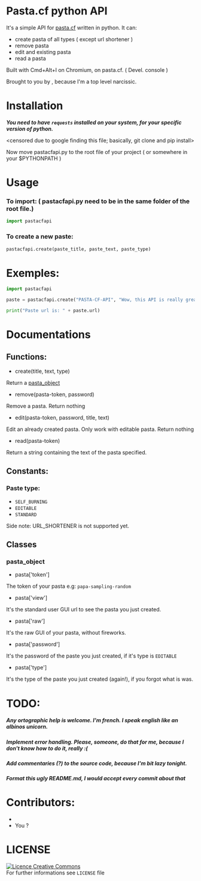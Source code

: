 # Pasta.cf python API

It's a simple API for [pasta.cf](https://pasta.cf) written in python.
It can:
  - create pasta of all types ( except url shortener )
  - remove pasta
  - edit and existing pasta
  - read a pasta
  
Built with Cmd+Alt+I on Chromium, on pasta.cf. ( Devel. console )

Brought to you by <censored due to google finding this account>, because I'm a top level narcissic.

# Installation

___You need to have ```requests``` installed on your system, for your specific version of python.___


<censored due to google finding this file; basically, git clone and pip install>

Now move pastacfapi.py to the root file of your project ( or somewhere in your $PYTHONPATH )

# Usage

### To import: ( pastacfapi.py need to be in the same folder of the root file.)

```py
import pastacfapi
```

### To create a new paste:

```py
pastacfapi.create(paste_title, paste_text, paste_type)
```

# Exemples:

```py
import pastacfapi

paste = pastacfapi.create("PASTA-CF-API", "Wow, this API is really great, thanks to <censored due to google>, <3", pastacfapi.SELF_BURNING)

print("Paste url is: " + paste.url)
```

# Documentations

## Functions:

- create(title, text, type)

Return a [pasta_object](#pasta_object)

- remove(pasta-token, password)

Remove a pasta. Return nothing

- edit(pasta-token, password, title, text)

Edit an already created pasta. Only work with editable pasta. Return nothing

- read(pasta-token)

Return a string containing the text of the pasta specified.

## Constants:

### Paste type:

- ```SELF_BURNING```
- ```EDITABLE```
- ```STANDARD```

Side note: URL_SHORTENER is not supported yet.

## Classes

### pasta_object

- pasta['token']

The token of your pasta e.g: ```papa-sampling-random```

- pasta['view']

It's the standard user GUI url to see the pasta you just created.

- pasta['raw']

It's the raw GUI of your pasta, without fireworks.

- pasta['password']

It's the password of the paste you just created, if it's type is ```EDITABLE```

- pasta['type']

It's the type of the paste you just created (again!), if you forgot what is was.


# TODO:
##### Any ortographic help is welcome. I'm french. I speak english like an albinos unicorn.
##### Implement error handling. Please, someone, do that for me, because I don't know how to do it, really :(
##### Add commentaries (?) to the source code, because I'm bit lazy tonight.
##### Format this ugly README.md, I would accept every commit about that

# Contributors:

- <censored due to google finding this file>
- You ?

# LICENSE

<a rel="license" href="http://creativecommons.org/licenses/by-nc-sa/4.0/"><img alt="Licence Creative Commons" style="border-width:0" src="https://i.creativecommons.org/l/by-nc-sa/4.0/88x31.png" /></a><br /><a rel="license" href="http://creativecommons.org/licenses/by-nc-sa/4.0/"></a>
For further informations see ```LICENSE``` file
